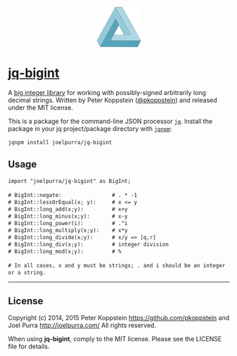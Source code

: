 <p align="center">
  <a href="https://github.com/joelpurra/jqnpm"><img src="https://raw.githubusercontent.com/joelpurra/jqnpm/master/resources/logotype/penrose-triangle.svg?sanitize=true" alt="jqnpm logotype, a Penrose triangle" width="100" border="0" /></a>
</p>

# [jq-bigint](https://github.com/joelpurra/jq-bigint)

A [big integer library](https://gist.github.com/pkoppstein/d06a123f30c033195841) for working with possibly-signed arbitrarily long decimal strings. Written by Peter Koppstein ([@pkoppstein](https://github.com/pkoppstein)) and released under the MIT license.

This is a package for the command-line JSON processor [`jq`](https://stedolan.github.io/jq/). Install the package in your jq project/package directory with [`jqnpm`](https://github.com/joelpurra/jqnpm):

```bash
jqnpm install joelpurra/jq-bigint
```



## Usage


```jq
import "joelpurra/jq-bigint" as BigInt;

# BigInt::negate:                # . * -1
# BigInt::lessOrEqual(x; y):     # x <= y
# BigInt::long_add(x;y):         # x+y
# BigInt::long_minus(x;y):       # x-y
# BigInt::long_power(i):         # .^i
# BigInt::long_multiply(x;y):    # x*y
# BigInt::long_divide(x;y):      # x/y => [q,r]
# BigInt::long_div(x;y):         # integer division
# BigInt::long_mod(x;y):         # %

# In all cases, x and y must be strings; . and i should be an integer or a string.
```



---

## License
Copyright (c) 2014, 2015 Peter Koppstein <https://github.com/pkoppstein> and Joel Purra <http://joelpurra.com/>
All rights reserved.

When using **jq-bigint**, comply to the MIT license. Please see the LICENSE file for details.

